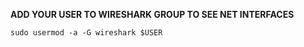 **ADD YOUR USER TO WIRESHARK GROUP TO SEE NET INTERFACES**

```
sudo usermod -a -G wireshark $USER
```
